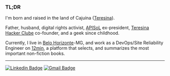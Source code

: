 ### TL;DR

I'm born and raised in the land of Cajuína ([Teresina](https://pt.wikipedia.org/wiki/Teresina)).

Father, husband, digital rights activist, [APISoL](https://github.com/apisol) ex-president, [Teresina Hacker Clube](https://github.com/teresinahc) co-founder, and a geek since childhood.

Currently, I live in [Belo Horizonte](https://pt.wikipedia.org/wiki/Belo_Horizonte)-MG, and work as a DevOps/Site Reliability Engineer on [12min](https://github.com/12min), a platform that selects, and summarizes the most important non-fiction books.
 
 ----

[![Linkedin Badge](https://img.shields.io/badge/-olucasmac-blue?style=flat-square&logo=Linkedin&logoColor=white)](https://www.linkedin.com/in/olucasmac/)
[![Gmail Badge](https://img.shields.io/badge/-Email-c14438?style=flat-square&logo=Gmail&logoColor=white)](mailto:me@lucasmac.com)

